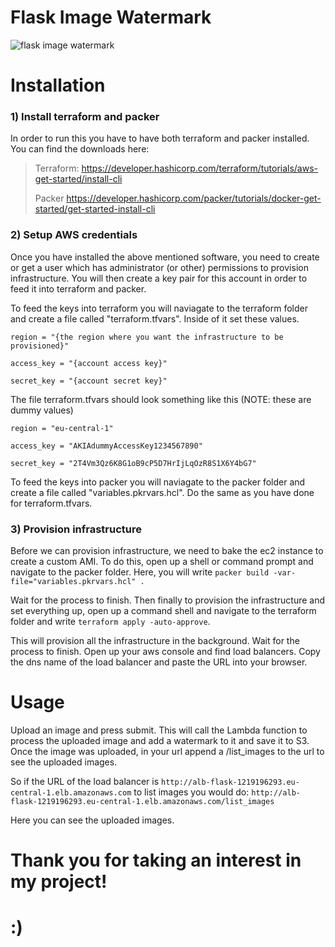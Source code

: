 # Flask Image Watermark
 
![flask image watermark](https://github.com/Undeadtaker/Flask-Image-Watermark/assets/61665341/b068caf8-fcab-4868-ad8e-57e065076b00)


# Installation
### 1) Install terraform and packer

In order to run this you have to have both terraform and packer installed. You can find the downloads here:
> Terraform:
> https://developer.hashicorp.com/terraform/tutorials/aws-get-started/install-cli
>
> Packer
> https://developer.hashicorp.com/packer/tutorials/docker-get-started/get-started-install-cli


### 2) Setup AWS credentials

Once you have installed the above mentioned software, you need to create or get a user which has administrator (or other) 
permissions to provision infrastructure. You will then create a key pair for this account in order to feed it into terraform
and packer.

To feed the keys into terraform you will naviagate to the terraform folder and create a file called "terraform.tfvars". Inside of it
set these values.

`region = "{the region where you want the infrastructure to be provisioned}"` 

`access_key = "{account access key}"`

`secret_key = "{account secret key}"` 

The file terraform.tfvars should look something like this (NOTE: these are dummy values)

`region = "eu-central-1"` 

`access_key = "AKIAdummyAccessKey1234567890"` 

`secret_key = "2T4Vm3Qz6K8G1oB9cP5D7HrIjLqOzR8S1X6Y4bG7"` 

To feed the keys into packer you will naviagate to the packer folder and create a file called "variables.pkrvars.hcl". Do the same
as you have done for terraform.tfvars. 

### 3) Provision infrastructure
Before we can provision infrastructure, we need to bake the ec2 instance to create a custom AMI. To do this, open up a shell 
or command prompt and navigate to the packer folder. Here, you will write 
`packer build -var-file="variables.pkrvars.hcl" .` 

Wait for the process to finish. Then finally to provision the infrastructure and set everything up, open up a command shell and navigate to the terraform folder and write 
`terraform apply -auto-approve`. 

This will provision all the infrastructure in the background. Wait for the process to finish. Open up your aws console and find load balancers. 
Copy the dns name of the load balancer and paste the URL into your browser. 

# Usage
Upload an image and press submit. This will call the Lambda function to process the uploaded image and add a watermark to it and save it to S3. 
Once the image was uploaded, in your url append a /list_images to the url to see the uploaded images. 

So if the URL of the load balancer is
`http://alb-flask-1219196293.eu-central-1.elb.amazonaws.com`
to list images you would do:
`http://alb-flask-1219196293.eu-central-1.elb.amazonaws.com/list_images`

Here you can see the uploaded images. 

# Thank you for taking an interest in my project! 
# :) 




